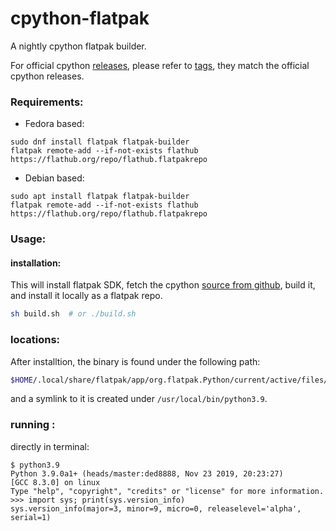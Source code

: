 # cpython-flatpak

A nightly cpython flatpak builder.

For official cpython [releases](https://github.com/python/cpython/tags),
please refer to [tags](https://github.com/ammarnajjar/cpython-flatpak/tags),
they match the official cpython releases.

### Requirements:

- Fedora based:

```console
sudo dnf install flatpak flatpak-builder
flatpak remote-add --if-not-exists flathub https://flathub.org/repo/flathub.flatpakrepo
```

- Debian based:

```console
sudo apt install flatpak flatpak-builder
flatpak remote-add --if-not-exists flathub https://flathub.org/repo/flathub.flatpakrepo
```

### Usage:

#### installation:

This will install flatpak SDK, fetch the cpython [source from github](https://github.com/python/cpython), build it, and install it locally as a flatpak repo.

```bash
sh build.sh  # or ./build.sh
```

### locations:

After installtion, the binary is found under the following path:

```bash
$HOME/.local/share/flatpak/app/org.flatpak.Python/current/active/files/bin/python3.9 /usr/local/bin/python3.9
```

and a symlink to it is created under `/usr/local/bin/python3.9`.

### running :

directly in terminal:

```console
$ python3.9
Python 3.9.0a1+ (heads/master:ded8888, Nov 23 2019, 20:23:27)
[GCC 8.3.0] on linux
Type "help", "copyright", "credits" or "license" for more information.
>>> import sys; print(sys.version_info)
sys.version_info(major=3, minor=9, micro=0, releaselevel='alpha', serial=1)
```
